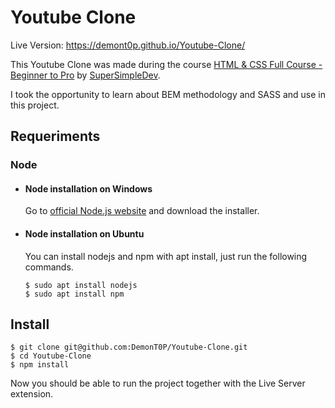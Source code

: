 # Youtube Clone

Live Version: https://demont0p.github.io/Youtube-Clone/

This Youtube Clone was made during the course [HTML & CSS Full Course - Beginner to Pro](https://www.youtube.com/watch?v=G3e-cpL7ofc&t=22307s&pp=ugMICgJwdBABGAHKBQxodG1sIGFuZCBjc3M%3D) by [SuperSimpleDev](https://www.youtube.com/@SuperSimpleDev).

I took the opportunity to learn about BEM methodology and SASS and use in this project.

## Requeriments

### Node

- #### Node installation on Windows

  Go to [official Node.js website](https://nodejs.org/) and download the installer.

- #### Node installation on Ubuntu

  You can install nodejs and npm with apt install, just run the following commands.

      $ sudo apt install nodejs
      $ sudo apt install npm

## Install

    $ git clone git@github.com:DemonT0P/Youtube-Clone.git
    $ cd Youtube-Clone
    $ npm install

Now you should be able to run the project together with the Live Server extension.
